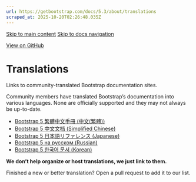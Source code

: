 ```yaml
---
url: https://getbootstrap.com/docs/5.3/about/translations
scraped_at: 2025-10-20T02:26:48.035Z
---
```


[Skip to main content](https://getbootstrap.com/docs/5.3/about/translations/#content) [Skip to docs navigation](https://getbootstrap.com/docs/5.3/about/translations/#bd-docs-nav)

[View on GitHub](https://github.com/twbs/bootstrap/blob/v5.3.8/site/src/content/docs/about/translations.mdx "View and edit this file on GitHub")

# Translations

Links to community-translated Bootstrap documentation sites.

Community members have translated Bootstrap’s documentation into various languages. None are officially supported and they may not always be up-to-date.

- [Bootstrap 5 繁體中文手冊 (中文(繁體))](https://bootstrap5.hexschool.com/)
- [Bootstrap 5 中文文档 (Simplified Chinese)](https://v5.bootcss.com/)
- [Bootstrap 5 日本語リファレンス (Japanese)](https://getbootstrap.jp/)
- [Bootstrap 5 на русском (Russian)](https://getbootstrap.su/)
- [Bootstrap 5 한국어 문서 (Korean)](https://getbootstrap.kr/)

**We don’t help organize or host translations, we just link to them.**

Finished a new or better translation? Open a pull request to add it to our list.
